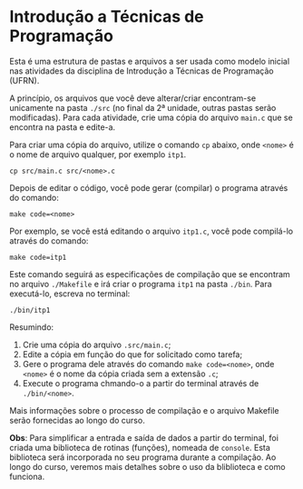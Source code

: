 # Introdução a Técnicas de Programação

Esta é uma estrutura de pastas e arquivos a ser usada como modelo inicial nas atividades da disciplina de Introdução a Técnicas de Programação (UFRN).

A princípio, os arquivos que você deve alterar/criar encontram-se unicamente na pasta `./src` (no final da 2ª unidade, outras pastas serão modificadas). Para cada atividade, crie uma cópia do arquivo `main.c` que se encontra na pasta e edite-a.

Para criar uma cópia do arquivo, utilize o comando `cp` abaixo, onde `<nome>` é o nome de arquivo qualquer, por exemplo `itp1`.
```
cp src/main.c src/<nome>.c
```

Depois de editar o código, você pode gerar (compilar) o programa através do comando:
```
make code=<nome>
```

Por exemplo, se você está editando o arquivo `itp1.c`, você pode compilá-lo através do comando:
```
make code=itp1
```

Este comando seguirá as especificações de compilação que se encontram no arquivo `./Makefile` e irá criar o programa `itp1` na pasta `./bin`. Para executá-lo, escreva no terminal:
```
./bin/itp1
```

Resumindo:
1) Crie uma cópia do arquivo `.src/main.c`;
1) Edite a cópia em função do que for solicitado como tarefa;
1) Gere o programa dele através do comando `make code=<nome>`, onde `<nome>` é o nome da cópia criada sem a extensão `.c`;
1) Execute o programa chmando-o a partir do terminal através de `./bin/<nome>`.

Mais informações sobre o processo de compilação e o arquivo Makefile serão fornecidas ao longo do curso.

**Obs**: Para simplificar a entrada e saída de dados a partir do terminal, foi criada uma biblioteca de rotinas (funções), nomeada de `console`. Esta biblioteca será incorporada no seu programa durante a compilação. Ao longo do curso, veremos mais detalhes sobre o uso da bliblioteca e como funciona.